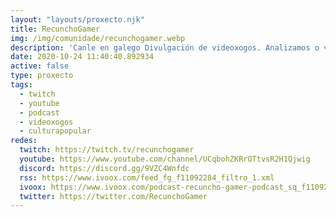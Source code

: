 ```yaml
---
layout: "layouts/proxecto.njk"
title: RecunchoGamer
img: /img/comunidade/recunchogamer.webp
description: 'Canle en galego Divulgación de videoxogos. Analizamos o videoxogo como produto cultural cun estilo desenfadado sobre os elementos narrativos e artísticos que se usan en videoxogos de diferentes épocas: retro e actuais.'
date: 2020-10-24 11:40:40.892934
active: false
type: proxecto
tags:
  - twitch
  - youtube
  - podcast
  - videoxogos
  - culturapopular
redes:
  twitch: https://twitch.tv/recunchogamer
  youtube: https://www.youtube.com/channel/UCqbohZKRrOTtvsR2H1Qjwig
  discord: https://discord.gg/9VZC4Wnfdc
  rss: https://www.ivoox.com/feed_fg_f11092284_filtro_1.xml
  ivoox: https://www.ivoox.com/podcast-recuncho-gamer-podcast_sq_f11092284_1.html
  twitter: https://twitter.com/RecunchoGamer
---
```

